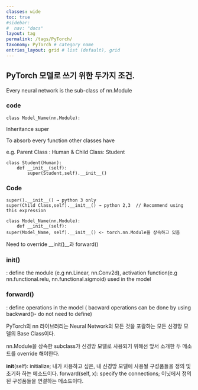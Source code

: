 ```yaml
---
classes: wide
toc: true
#sidebar:
#  nav: "docs"
layout: tag
permalink: /tags/PyTorch/
taxonomy: PyTorch # category name
entries_layout: grid # list (default), grid
---
```


## PyTorch 모델로 쓰기 위한 두가지 조건. 

Every neural network is the sub-class of nn.Module

### code 
~~~
class Model_Name(nn.Module):
~~~




Inheritance 
super 

To absorb every function other classes have

e.g. Parent Class : Human & Child Class: Student 
~~~
class Student(Human):
    def __init__(self):
        super(Student,self).__init__()
~~~


### Code
~~~
super().__init__() → python 3 only
super(Child Class,self).__init__() → python 2,3  // Recommend using this expression  
~~~

    class Model_Name(nn.Module):
        def __init__(self):
    super(Model_Name, self).__init__() <- torch.nn.Module을 상속하고 있음 

Need to override __init()__과 forward()

### __init()__
: define the  module (e.g nn.Linear, nn.Conv2d), activation function(e.g nn.functional.relu, nn.functional.sigmoid) used in the model 

### forward()
: define operations in the model 
( bacward operations can be done by using backward()- do not need to define)


PyTorch의 nn 라이브러리는 Neural Network의 모든 것을 포괄하는 모든 신경망 모델의 Base Class이다. 



nn.Module을 상속한 subclass가 신경망 모델로 사용되기 위해선 앞서 소개한 두 메소드를 override 해야한다. 

__init__(self): initialize; 내가 사용하고 싶은, 내 신경망 모델에 사용될 구성품들을 정의 및 초기화 하는 메소드이다. 
forward(self, x): specify the connections;  이닛에서 정의된 구성품들을 연결하는 메소드이다. 

